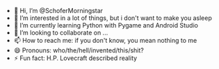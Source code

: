 - 👋 Hi, I’m @SchoferMorningstar
- 👀 I’m interested in a lot of things, but i don't want to make you asleep
- 🌱 I’m currently learning Python with Pygame and Android Studio
- 💞️ I’m looking to collaborate on ...
- 📫 How to reach me: if you don't know, you mean nothing to me 
- 😄 Pronouns: who/the/hell/invented/this/shit?
- ⚡ Fun fact: H.P. Lovecraft described reality

<!---
SchoferMorningstar/SchoferMorningstar is a ✨ special ✨ repository because its `README.md` (this file) appears on your GitHub profile.
You can click the Preview link to take a look at your changes.
--->

